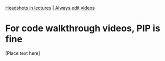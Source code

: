 [<i class="far fa-arrow-alt-circle-left"></i> Headshots in lectures](headshots-in-lectures.html) | [Always edit videos <i class="far fa-arrow-alt-circle-right"></i>](always-edit-videos.html)

# For code walkthrough videos, PIP is fine

[Place text here]
